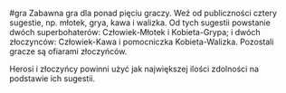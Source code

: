 #gra
Zabawna gra dla ponad pięciu graczy. Weź od publiczności cztery sugestie, np. młotek, grya, kawa i walizka. Od tych sugestii powstanie dwóch superbohaterów: Człowiek-Młotek i Kobieta-Grypa; i dwóch złoczynców: Człowiek-Kawa i pomocniczka Kobieta-Walizka. Pozostali gracze są ofiarami złoczyńców.

Herosi i złoczyńcy powinni użyć jak największej ilości zdolności na podstawie ich sugestii.